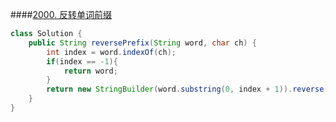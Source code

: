 ####[2000. 反转单词前缀](https://leetcode-cn.com/problems/reverse-prefix-of-word/)
``` java
class Solution {
    public String reversePrefix(String word, char ch) {
        int index = word.indexOf(ch);
        if(index == -1){
            return word;
        }
        return new StringBuilder(word.substring(0, index + 1)).reverse().toString() + word.substring(index + 1);
    }
}
```
